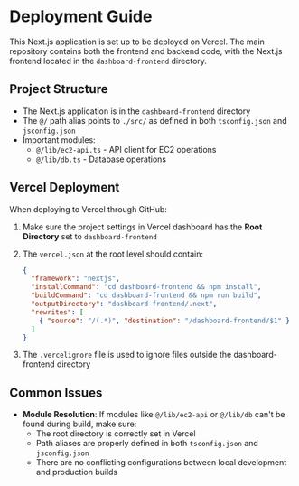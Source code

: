 # Deployment Guide

This Next.js application is set up to be deployed on Vercel. The main repository contains both the frontend and backend code, with the Next.js frontend located in the `dashboard-frontend` directory.

## Project Structure

- The Next.js application is in the `dashboard-frontend` directory
- The `@/` path alias points to `./src/` as defined in both `tsconfig.json` and `jsconfig.json`
- Important modules:
  - `@/lib/ec2-api.ts` - API client for EC2 operations
  - `@/lib/db.ts` - Database operations

## Vercel Deployment

When deploying to Vercel through GitHub:

1. Make sure the project settings in Vercel dashboard has the **Root Directory** set to `dashboard-frontend`
2. The `vercel.json` at the root level should contain:
   ```json
   {
     "framework": "nextjs",
     "installCommand": "cd dashboard-frontend && npm install",
     "buildCommand": "cd dashboard-frontend && npm run build",
     "outputDirectory": "dashboard-frontend/.next",
     "rewrites": [
       { "source": "/(.*)", "destination": "/dashboard-frontend/$1" }
     ]
   }
   ```

3. The `.vercelignore` file is used to ignore files outside the dashboard-frontend directory

## Common Issues

- **Module Resolution**: If modules like `@/lib/ec2-api` or `@/lib/db` can't be found during build, make sure:
  - The root directory is correctly set in Vercel
  - Path aliases are properly defined in both `tsconfig.json` and `jsconfig.json`
  - There are no conflicting configurations between local development and production builds 